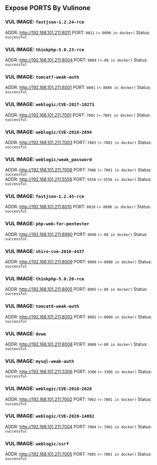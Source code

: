 ## Expose PORTS By Vulinone

### VUL IMAGE: `fastjson-1.2.24-rce`  
ADDR: <a href="http://192.168.101.211:8011">http://192.168.101.211:8011</a>  PORT: `8011` `(<-8090 in docker)` Status: `successful`  

### VUL IMAGE: `thinkphp-5.0.23-rce`  
ADDR: <a href="http://192.168.101.211:8004">http://192.168.101.211:8004</a>  PORT: `8004` `(<-80 in docker)` Status: `successful`  

### VUL IMAGE: `tomcat7-weak-auth`  
ADDR: <a href="http://192.168.101.211:8001">http://192.168.101.211:8001</a>  PORT: `8001` `(<-8080 in docker)` Status: `successful`  

### VUL IMAGE: `weblogic/CVE-2017-10271`  
ADDR: <a href="http://192.168.101.211:7001">http://192.168.101.211:7001</a>  PORT: `7001` `(<-7001 in docker)` Status: `successful`  

### VUL IMAGE: `weblogic/CVE-2018-2894`  
ADDR: <a href="http://192.168.101.211:7003">http://192.168.101.211:7003</a>  PORT: `7003` `(<-7001 in docker)` Status: `successful`  

### VUL IMAGE: `weblogic/weak_password`  
ADDR: <a href="http://192.168.101.211:7006">http://192.168.101.211:7006</a>  PORT: `7006` `(<-7001 in docker)` Status: `successful`  
ADDR: <a href="http://192.168.101.211:5556">http://192.168.101.211:5556</a>  PORT: `5556` `(<-5556 in docker)` Status: `successful`  

### VUL IMAGE: `fastjson-1.2.45-rce`  
ADDR: <a href="http://192.168.101.211:8010">http://192.168.101.211:8010</a>  PORT: `8010` `(<-8090 in docker)` Status: `successful`  

### VUL IMAGE: `php-web-for-pentester`  
ADDR: <a href="http://192.168.101.211:8990">http://192.168.101.211:8990</a>  PORT: `8990` `(<-80 in docker)` Status: `successful`  

### VUL IMAGE: `shiro-cve-2016-4437`  
ADDR: <a href="http://192.168.101.211:8009">http://192.168.101.211:8009</a>  PORT: `8009` `(<-8080 in docker)` Status: `successful`  

### VUL IMAGE: `thinkphp-5.0.20-rce`  
ADDR: <a href="http://192.168.101.211:8005">http://192.168.101.211:8005</a>  PORT: `8005` `(<-80 in docker)` Status: `successful`  

### VUL IMAGE: `tomcat8-weak-auth`  
ADDR: <a href="http://192.168.101.211:8002">http://192.168.101.211:8002</a>  PORT: `8002` `(<-8080 in docker)` Status: `successful`  

### VUL IMAGE: `dvwa`  
ADDR: <a href="http://192.168.101.211:8008">http://192.168.101.211:8008</a>  PORT: `8008` `(<-80 in docker)` Status: `successful`  

### VUL IMAGE: `mysql-weak-auth`  
ADDR: <a href="http://192.168.101.211:3306">http://192.168.101.211:3306</a>  PORT: `3306` `(<-3306 in docker)` Status: `successful`  

### VUL IMAGE: `weblogic/CVE-2018-2628`  
ADDR: <a href="http://192.168.101.211:7002">http://192.168.101.211:7002</a>  PORT: `7002` `(<-7001 in docker)` Status: `successful`  

### VUL IMAGE: `weblogic/CVE-2020-14882`  
ADDR: <a href="http://192.168.101.211:7004">http://192.168.101.211:7004</a>  PORT: `7004` `(<-7001 in docker)` Status: `successful`  

### VUL IMAGE: `weblogic/ssrf`  
ADDR: <a href="http://192.168.101.211:7005">http://192.168.101.211:7005</a>  PORT: `7005` `(<-7001 in docker)` Status: `successful`  

